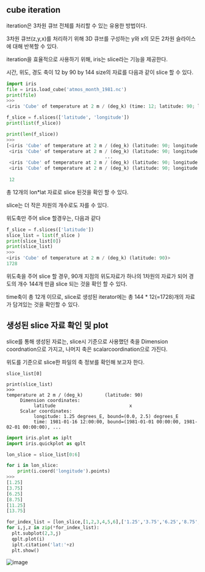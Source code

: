 ## cube iteration

iteration은 3차원 큐브 전체를 처리할 수 있는 유용한 방법이다.

3차원 큐브(z,y,x)를 처리하기 위해 3D 큐브를 구성하는 y와 x의 모든 2차원 슬라이스에 대해 반복할 수 있다.

iteration을 효율적으로 사용하기 위해, iris는 slice라는 기능을 제공한다.

시간, 위도, 경도 축이 12 by 90 by 144 size의 자료를 다음과 같이 slice 할 수 있다. 
```python
import iris
file = iris.load_cube('atmos_month_1981.nc')
print(file)
>>>
<iris 'Cube' of temperature at 2 m / (deg_k) (time: 12; latitude: 90; longitude: 144)>

f_slice = f.slices(['latitude', 'longitude'])
print(list(f_slice))

print(len(f_slice))
>>>
[<iris 'Cube' of temperature at 2 m / (deg_k) (latitude: 90; longitude: 144)>,
 <iris 'Cube' of temperature at 2 m / (deg_k) (latitude: 90; longitude: 144)>,
                                    ...
 <iris 'Cube' of temperature at 2 m / (deg_k) (latitude: 90; longitude: 144)>,
 <iris 'Cube' of temperature at 2 m / (deg_k) (latitude: 90; longitude: 144)>]
 
 12
 ```
총 12개의 lon*lat 자료로 slice 된것을 확인 할 수 있다.

slice는 더 작은 차원의 개수로도 자를 수 있다.

위도축만 주어 slice 할경우는, 다음과 같다
```python
f_slice = f.slices(['latitude'])
slice_list = list(f_slice )
print(slice_list[0])
print(slice_list)
>>>
<iris 'Cube' of temperature at 2 m / (deg_k) (latitude: 90)>
1728
```
위도축을 주어 slice 할 경우, 90개 지점의 위도자료가 하나의 1차원의 자료가 되어 경도의 개수 144개 만큼 slice 되는 것을 확인 할 수 있다.

time축이 총 12개 이므로, slice로 생성된 iterator에는 총 144 * 12(=1728)개의 자료가 담겨있는 것을 확인할 수 있다.

## 생성된 slice 자료 확인 및 plot
slice를 통해 생성된 자료는, slice시 기준으로 사용했던 축을 Dimension coordnation으로 가지고, 나머지 축은 scalarcoordination으로 가진다.

위도를 기준으로 slice한 파일의 축 정보를 확인해 보고자 한다.
```
slice_list[0]

print(slice_list)
>>>
temperature at 2 m / (deg_k)        (latitude: 90)
     Dimension coordinates:
          latitude                           x
     Scalar coordinates:
          longitude: 1.25 degrees_E, bound=(0.0, 2.5) degrees_E
          time: 1981-01-16 12:00:00, bound=(1981-01-01 00:00:00, 1981-02-01 00:00:00), ...
```
```python
import iris.plot as iplt
import iris.quickplot as qplt

lon_slice = slice_list[0:6]

for i in lon_slice:
    print(i.coord('longitude').points)
>>>
[1.25]
[3.75]
[6.25]
[8.75]
[11.25]
[13.75]

for_index_list = [lon_slice,[1,2,3,4,5,6],['1.25','3.75','6.25','8.75','11.25','13.25']]
for i,j,z in zip(*for_index_list): 
  plt.subplot(2,3,j)
  qplt.plot(i)
  iplt.citation('lat:'+z)
  plt.show()
```
![image](https://user-images.githubusercontent.com/73323188/119593900-c8f4a900-be15-11eb-830c-4580d5076317.png)
